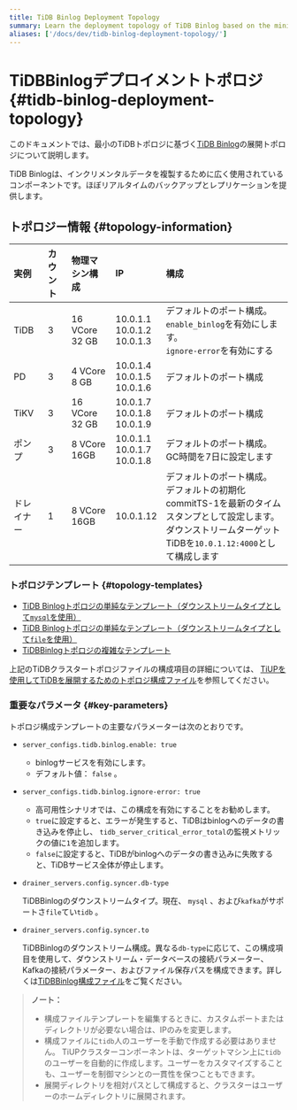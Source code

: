 ```yaml
---
title: TiDB Binlog Deployment Topology
summary: Learn the deployment topology of TiDB Binlog based on the minimal TiDB topology.
aliases: ['/docs/dev/tidb-binlog-deployment-topology/']
---
```


# TiDBBinlogデプロイメントトポロジ {#tidb-binlog-deployment-topology}

このドキュメントでは、最小のTiDBトポロジに基づく[TiDB Binlog](/tidb-binlog/tidb-binlog-overview.md)の展開トポロジについて説明します。

TiDB Binlogは、インクリメンタルデータを複製するために広く使用されているコンポーネントです。ほぼリアルタイムのバックアップとレプリケーションを提供します。

## トポロジー情報 {#topology-information}

| 実例    | カウント | 物理マシン構成        | IP                                   | 構成                                                                                                      |
| :---- | :--- | :------------- | :----------------------------------- | :------------------------------------------------------------------------------------------------------ |
| TiDB  | 3    | 16 VCore 32 GB | 10.0.1.1<br/> 10.0.1.2<br/> 10.0.1.3 | デフォルトのポート構成。<br/> `enable_binlog`を有効にします。<br/> `ignore-error`を有効にする                                     |
| PD    | 3    | 4 VCore 8 GB   | 10.0.1.4<br/> 10.0.1.5<br/> 10.0.1.6 | デフォルトのポート構成                                                                                             |
| TiKV  | 3    | 16 VCore 32 GB | 10.0.1.7<br/> 10.0.1.8<br/> 10.0.1.9 | デフォルトのポート構成                                                                                             |
| ポンプ   | 3    | 8 VCore 16GB   | 10.0.1.1<br/> 10.0.1.7<br/> 10.0.1.8 | デフォルトのポート構成。<br/> GC時間を7日に設定します                                                                         |
| ドレイナー | 1    | 8 VCore 16GB   | 10.0.1.12                            | デフォルトのポート構成。<br/>デフォルトの初期化commitTS-1を最新のタイムスタンプとして設定します。<br/>ダウンストリームターゲットTiDBを`10.0.1.12:4000`として構成します |

### トポロジテンプレート {#topology-templates}

-   [TiDB Binlogトポロジの単純なテンプレート（ダウンストリームタイプとして`mysql`を使用）](https://github.com/pingcap/docs/blob/master/config-templates/simple-tidb-binlog.yaml)
-   [TiDB Binlogトポロジの単純なテンプレート（ダウンストリームタイプとして`file`を使用）](https://github.com/pingcap/docs/blob/master/config-templates/simple-file-binlog.yaml)
-   [TiDBBinlogトポロジの複雑なテンプレート](https://github.com/pingcap/docs/blob/master/config-templates/complex-tidb-binlog.yaml)

上記のTiDBクラスタートポロジファイルの構成項目の詳細については、 [TiUPを使用してTiDBを展開するためのトポロジ構成ファイル](/tiup/tiup-cluster-topology-reference.md)を参照してください。

### 重要なパラメータ {#key-parameters}

トポロジ構成テンプレートの主要なパラメーターは次のとおりです。

-   `server_configs.tidb.binlog.enable: true`

    -   binlogサービスを有効にします。
    -   デフォルト値： `false` 。

-   `server_configs.tidb.binlog.ignore-error: true`

    -   高可用性シナリオでは、この構成を有効にすることをお勧めします。
    -   `true`に設定すると、エラーが発生すると、TiDBはbinlogへのデータの書き込みを停止し、 `tidb_server_critical_error_total`の監視メトリックの値に`1`を追加します。
    -   `false`に設定すると、TiDBがbinlogへのデータの書き込みに失敗すると、TiDBサービス全体が停止します。

-   `drainer_servers.config.syncer.db-type`

    TiDBBinlogのダウンストリームタイプ。現在、 `mysql` 、および`kafka`がサポートさ`file`てい`tidb` 。

-   `drainer_servers.config.syncer.to`

    TiDBBinlogのダウンストリーム構成。異なる`db-type`に応じて、この構成項目を使用して、ダウンストリーム・データベースの接続パラメーター、Kafkaの接続パラメーター、およびファイル保存パスを構成できます。詳しくは[TiDBBinlog構成ファイル](/tidb-binlog/tidb-binlog-configuration-file.md#syncerto)をご覧ください。

> <strong>ノート：</strong>
>
> -   構成ファイルテンプレートを編集するときに、カスタムポートまたはディレクトリが必要ない場合は、IPのみを変更します。
> -   構成ファイルに`tidb`人のユーザーを手動で作成する必要はありません。 TiUPクラスターコンポーネントは、ターゲットマシン上に`tidb`のユーザーを自動的に作成します。ユーザーをカスタマイズすることも、ユーザーを制御マシンとの一貫性を保つこともできます。
> -   展開ディレクトリを相対パスとして構成すると、クラスターはユーザーのホームディレクトリに展開されます。
